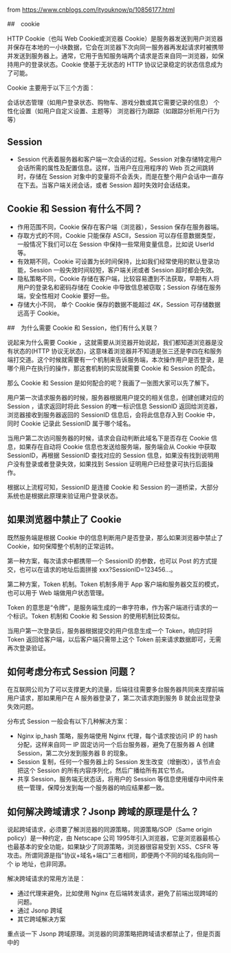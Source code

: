 # 

from https://www.cnblogs.com/ityouknow/p/10856177.html

##　cookie

HTTP Cookie（也叫 Web Cookie或浏览器 Cookie）是服务器发送到用户浏览器并保存在本地的一小块数据，它会在浏览器下次向同一服务器再发起请求时被携带并发送到服务器上。通常，它用于告知服务端两个请求是否来自同一浏览器，如保持用户的登录状态。Cookie 使基于无状态的 HTTP 协议记录稳定的状态信息成为了可能。

Cookie 主要用于以下三个方面：

会话状态管理（如用户登录状态、购物车、游戏分数或其它需要记录的信息）
个性化设置（如用户自定义设置、主题等）
浏览器行为跟踪（如跟踪分析用户行为等）

## Session

- Session 代表着服务器和客户端一次会话的过程。Session 对象存储特定用户会话所需的属性及配置信息。这样，当用户在应用程序的 Web 页之间跳转时，存储在 Session 对象中的变量将不会丢失，而是在整个用户会话中一直存在下去。当客户端关闭会话，或者 Session 超时失效时会话结束。

## Cookie 和 Session 有什么不同？

- 作用范围不同，Cookie 保存在客户端（浏览器），Session 保存在服务器端。
- 存取方式的不同，Cookie 只能保存 ASCII，Session 可以存任意数据类型，一般情况下我们可以在 Session 中保持一些常用变量信息，比如说 UserId 等。
- 有效期不同，Cookie 可设置为长时间保持，比如我们经常使用的默认登录功能，Session 一般失效时间较短，客户端关闭或者 Session 超时都会失效。
- 隐私策略不同，Cookie 存储在客户端，比较容易遭到不法获取，早期有人将用户的登录名和密码存储在 Cookie 中导致信息被窃取；Session 存储在服务端，安全性相对 Cookie 要好一些。
- 存储大小不同， 单个 Cookie 保存的数据不能超过 4K，Session 可存储数据远高于 Cookie。

##　为什么需要 Cookie 和 Session，他们有什么关联？

说起来为什么需要 Cookie ，这就需要从浏览器开始说起，我们都知道浏览器是没有状态的(HTTP 协议无状态)，这意味着浏览器并不知道是张三还是李四在和服务端打交道。这个时候就需要有一个机制来告诉服务端，本次操作用户是否登录，是哪个用户在执行的操作，那这套机制的实现就需要 Cookie 和 Session 的配合。

那么 Cookie 和 Session 是如何配合的呢？我画了一张图大家可以先了解下。



用户第一次请求服务器的时候，服务器根据用户提交的相关信息，创建创建对应的 Session ，请求返回时将此 Session 的唯一标识信息 SessionID 返回给浏览器，浏览器接收到服务器返回的 SessionID 信息后，会将此信息存入到 Cookie 中，同时 Cookie 记录此 SessionID 属于哪个域名。

当用户第二次访问服务器的时候，请求会自动判断此域名下是否存在 Cookie 信息，如果存在自动将 Cookie 信息也发送给服务端，服务端会从 Cookie 中获取 SessionID，再根据 SessionID 查找对应的 Session 信息，如果没有找到说明用户没有登录或者登录失效，如果找到 Session 证明用户已经登录可执行后面操作。

根据以上流程可知，SessionID 是连接 Cookie 和 Session 的一道桥梁，大部分系统也是根据此原理来验证用户登录状态。

## 如果浏览器中禁止了 Cookie

既然服务端是根据 Cookie 中的信息判断用户是否登录，那么如果浏览器中禁止了 Cookie，如何保障整个机制的正常运转。

第一种方案，每次请求中都携带一个 SessionID 的参数，也可以 Post 的方式提交，也可以在请求的地址后面拼接 xxx?SessionID=123456...。

第二种方案，Token 机制。Token 机制多用于 App 客户端和服务器交互的模式，也可以用于 Web 端做用户状态管理。

Token 的意思是“令牌”，是服务端生成的一串字符串，作为客户端进行请求的一个标识。Token 机制和 Cookie 和 Session 的使用机制比较类似。

当用户第一次登录后，服务器根据提交的用户信息生成一个 Token，响应时将 Token 返回给客户端，以后客户端只需带上这个 Token 前来请求数据即可，无需再次登录验证。

## 如何考虑分布式 Session 问题？

在互联网公司为了可以支撑更大的流量，后端往往需要多台服务器共同来支撑前端用户请求，那如果用户在 A 服务器登录了，第二次请求跑到服务 B 就会出现登录失效问题。

分布式 Session 一般会有以下几种解决方案：

- Nginx ip_hash 策略，服务端使用 Nginx 代理，每个请求按访问 IP 的 hash 分配，这样来自同一 IP 固定访问一个后台服务器，避免了在服务器 A 创建 Session，第二次分发到服务器 B 的现象。
- Session 复制，任何一个服务器上的 Session 发生改变（增删改），该节点会把这个 Session 的所有内容序列化，然后广播给所有其它节点。
- 共享 Session，服务端无状态话，将用户的 Session 等信息使用缓存中间件来统一管理，保障分发到每一个服务器的响应结果都一致。

## 如何解决跨域请求？Jsonp 跨域的原理是什么？

说起跨域请求，必须要了解浏览器的同源策略，同源策略/SOP（Same origin policy）是一种约定，由 Netscape 公司 1995年引入浏览器，它是浏览器最核心也最基本的安全功能，如果缺少了同源策略，浏览器很容易受到 XSS、CSFR 等攻击。所谓同源是指"协议+域名+端口"三者相同，即便两个不同的域名指向同一个 ip 地址，也非同源。

解决跨域请求的常用方法是：

- 通过代理来避免，比如使用 Nginx 在后端转发请求，避免了前端出现跨域的问题。
- 通过 Jsonp 跨域
- 其它跨域解决方案

重点谈一下 Jsonp 跨域原理。浏览器的同源策略把跨域请求都禁止了，但是页面中的 <script><img><iframe>标签是例外，不受同源策略限制。Jsonp 就是利用 <script> 标签跨域特性进行跨域数据访问。

JSONP 的理念就是，与服务端约定好一个回调函数名，服务端接收到请求后，将返回一段 Javascript，在这段 Javascript 代码中调用了约定好的回调函数，并且将数据作为参数进行传递。当网页接收到这段 Javascript 代码后，就会执行这个回调函数，这时数据已经成功传输到客户端了。

JSONP 的缺点是：它只支持 GET 请求，而不支持 POST 请求等其他类型的 HTTP 请求。

## session、cookie、token的区别？ 

from https://zhuanlan.zhihu.com/p/504924068
​
目录
收起
前言
1.为什么会有它们？
2.什么是 cookie？
3.什么是 session？
4.cookie 和 session 的区别？
5.token 是什么？
总结
前言
session、cookie、token 这几个概念在面试中可以说是经常出现的，因为通过这个概念基本上可以了解到你对网络请求或者权限管理这一块是否有过了解和实际的应用。很多小伙伴可能喜欢死记硬背，以此来应付面试！

但是这几个东西不光面试中经常问到，它们在我们的实际项目中也是应用广泛的。所以我们有必要了解它们，并且学会如何使用它们。

今天就来理一理这三者之间的关系！

1.为什么会有它们？
我们都知道 HTTP 协议是无状态的，所谓的无状态就是客户端每次想要与服务端通信，都必须重新与服务端链接，意味着请求一次客户端和服务端就连接一次，下一次请求与上一次请求是没有关系的。

这种无状态的方式就会存在一个问题：如何判断两次请求的是同一个人？就好比用户在页面 A 发起请求获取个人信息，然后在另一个页面同样发起请求获取个人信息，我们如何确定这俩个请求是同一个人发的呢？

为了解决这种问题，我们就迫切需要一种方式知道发起请求的客户端是谁？此时，cookie、token、session 就出现了，它们就可以解决客户端标识的问题，在扩大一点就是解决权限问题。

它们就好比让每个客户端或者说登录用户有了自己的身份证，我们可以通过这个身份证确定发请求的是谁！

2.什么是 cookie？
cookie 是保存在客户端或者说浏览器中的一小块数据，大小限制大致在 4KB 左右，在以前很多开发人员通常用 cookie 来存储各种数据，后来随着更多浏览器存储方案的出现，cookie 存储数据这种方式逐渐被取代，主要原因有如下：

cookie 有存储大小限制，4KB 左右。
浏览器每次请求会携带 cookie 在请求头中。
字符编码为 Unicode，不支持直接存储中文。
数据可以被轻易查看。
cookie 主要有以下属性：

属性名称	属性含义
name	cookie 的名称
value	cookie 的值
comment	cookie 的描述信息
domain	可以访问该 cookie 的域名
expires	cookie 的过期时间，具体某一时间
maxAge	cookie 的过期时间，比如多少秒后 cookie 过期。
path	cookie 的使用路径，
secure	cookie 是否使用安全协议传输，比如 SSL 等
version	cookie 使用的版本号
isHttpOnly	指定该 Cookie 无法通过 JavaScript 脚本拿到，比如 Document.cookie 属性、XMLHttpRequest 对象和 Request API 都拿不到该属性。这样就防止了该 Cookie 被脚本读到，只有浏览器发出 HTTP 请求时，才会带上该 Cookie。
我们介绍了 cookie，那么我们是如何通过 cookie 来实现用户确定或者权限的确定呢？

我们就以一个普通网站的用户登录操作以及后续操作为例，主要过程可以简单用下图表示：






从上图中可以看到使用 cookie 进行用户确认流程是比较简单的，大致分为以下几步：

客户端发送请求到服务端（比如登录请求）。
服务端收到请求后生成一个 session 会话。
服务端响应客户端，并在响应头中设置 Set-Cookie。Set-Cookie 里面包含了 sessionId，它的格式如下：Set-Cookie: value[; expires=date][; domain=domain][; path=path][; secure]。其中 sessionId 就是用来标识客户端的，类似于去饭店里面，服务员给你一个号牌，后续上菜通过这个号牌来判断上菜到哪里。
客户端收到该请求后，如果服务器给了 Set-Cookie，那么下次浏览器就会在请求头中自动携带 cookie。
客户端发送其它请求，自动携带了 cookie，cookie 中携带有用户信息等。
服务端接收到请求，验证 cookie 信息，比如通过 sessionId 来判断是否存在会话，存在则正常响应。
cookie 主要有以下特点：

cookie 存储在客户端
cookie 不可跨域，但是在如果设置了 domain，那么它们是可以在一级域名和二级域名之间共享的。
3.什么是 session？
在上一节中，我们通过 Cookie 来实现了用户权限的确认，在其中我们提到了一个词：session。顾名思义它就是会话的意思，session 主要由服务端创建，主要作用就是保存 sessionId，用户与服务端之间的权限确认主要就是通过这个 sessionId。

简单描述下 session：

session 由服务端创建，当一个请求发送到服务端时，服务器会检索该请求里面有没有包含 sessionId 标识，如果包含了 sessionId，则代表服务端已经和客户端创建过 session，然后就通过这个 sessionId 去查找真正的 session，如果没找到，则为客户端创建一个新的 session，并生成一个新的 sessionId 与 session 对应，然后在响应的时候将 sessionId 给客户端，通常是存储在 cookie 中。如果在请求中找到了真正的 session，验证通过，正常处理该请求。
总之每一个客户端与服务端连接，服务端都会为该客户端创建一个 session，并将 session 的唯一标识 sessionId 通过设置 Set-Cookie 头的方式响应给客户端，客户端将 sessionId 存到 cookie 中。

通常情况下，我们 cookie 和 session 都是结合着来用，当然你也可以单独只使用 cookie 或者单独只使用 session，这里我们就将 cookie 和 session 结合着来用。

我们可以在修改一下整个请求过程图，如下所示：






4.cookie 和 session 的区别？
前面两节我们介绍了 cookie 和 session，它们两者之间主要是通过 sessionId 关联起来的，所以我们总结出：sessionId 是 cookie 和 session 之间的桥梁。我们日常的系统中如果在鉴权方面如果使用的是 cookie 方式，那么大部分的原理就和我们前面说的一样。

或者我们可以换个说法，session 是基于 cookie 实现的，它们两个主要有以下特点：

session 比 cookie 更加安全，因为它是存在服务端的，cookie 是存在客户端的。
cookie 只支持存储字符串数据，session 可以存储任意数据。
cookie 的有效期可以设置较长时间，session 有效期都比较短。
session 存储空间很大，cookie 有限制。
系统想要实现鉴权，可以单独使用 cookie，也可以单独使用 session，但是建议结合两者使用。

5.token 是什么？
前面我们说的 sessionId 可以叫做令牌，令牌顾名思义就是确认身份的意思，服务端可以通过令牌来确认身份。

cookie+session 是实现认证的一种非常好的方式，但是凡事都有两面性，它们实现的认证主要有以下缺点：

增加请求体积，浪费性能，因为每次请求都会携带 cookie。
增加服务端资源消耗，因为每个客户端连接进来都需要生成 session，会占用服务端资源的。
容易遭受 CSRF 攻击，即跨站域请求伪造。
那么为了避免这些缺点，token 方式的鉴权出现了，它可以说是一个民间的认证方式，但是不得不说它带来了非常多的好处。

token 的组成：

token 其实就是一串字符串而已，只不过它是被加密后的字符串，它通常使用 uid(用户唯一标识)、时间戳、签名以及一些其它参数加密而成。我们将 token 进行解密就可以拿到诸如 uid 这类的信息，然后通过 uid 来进行接下来的鉴权操作。
token 是如何生成的：

前面我们说 cookie 是服务端设置了 set-cookie 响应头之后，浏览器会自动保存 cookie，然后下一次发送请求的时候会自动把 cookie 携带上。但是我们说 cookie 算是一种民间的实现方式，所以说浏览器自然不会对它进行成么处理。token 主要是由服务器生成，然后返回给客户端，客户端手动把 token 存下来，比如利用 localstorage 或者直接存到 cookie 当中也行。

token 认证流程：

客户端发起登录请求，比如用户输入用户名和密码后登录。
服务端校验用户名和密码后，将用户 id 和一些其它信息进行加密，生成 token。
服务端将 token 响应给客户端。
客户端收到响应后将 token 存储下来。
下一次发送请求后需要将 token 携带上，比如放在请求头中或者其它地方。
服务端 token 后校验，校验通过则正常返回数据。
用图表示大致如下：

总结
虽然前面解释 cookie、session、token 用了不少口舌，但是归根结底啊，它们的目的都是一样的：鉴权和认证。

鉴权认证方式	特点	优点	缺点
cookie	1.存储在客户端。2.请求自动携带 cookie。3.存储大小 4KB。	1.兼容性好，因为是比较老的技术。2.很容易实现，因为 cookie 会自动携带和存储。	1.需要单独解决跨域携带问题，比如多台服务器如何共享 cookie。2.会遭受 CSRF 攻击。3.存储在客户端，不够安全。
session	1.存储在服务端。2.存储大小无限制。	1.查询速度快，因为是个会话，相当于是在内存中操作。2.结合 cookie 后很容易实现鉴权。3.安全，因为存储在服务端。	1.耗费服务器资源，因为每个客户端都会创建 session。2.占据存储空间，session 相当于存储了一个完整的用户信息。
token	1.体积很小。2.自由操作存储在哪里。	1.安全，因为 token 一般只有用户 id，就算被截取了也没什么用。2.无需消耗服务器内存资源，它相当于只存了用户 id，session 相当于存储了用户的所有信息。3.跨域处理较为方便，比如多台服务器之间可以共用一个 token。	1.查询速度慢，因为 token 只存了用户 id，每次需要去查询数据库。
总结下来就是：session 是空间换时间，token 是时间换空间。